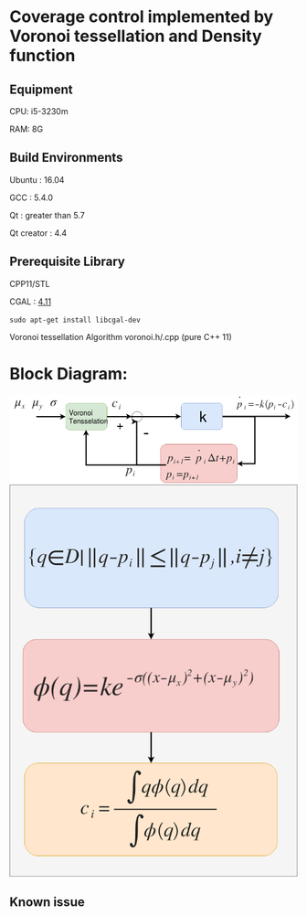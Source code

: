 # Coverage control implemented by Voronoi tessellation and Density function

## Equipment

CPU: i5-3230m

RAM: 8G

## Build Environments

Ubuntu : 16.04

GCC : 5.4.0

Qt  : greater than 5.7

Qt creator : 4.4

## Prerequisite Library

CPP11/STL

CGAL : [4.11](https://www.cgal.org/)

`sudo apt-get install libcgal-dev`

Voronoi tessellation Algorithm  voronoi.h/.cpp (pure C++ 11)

# Block Diagram:
![alt text](Diagram/Block_Diagram.png?raw=true "Title")
![alt text](Diagram/Voronoi_Tessellation.png?raw=true "Title")

## Known issue


